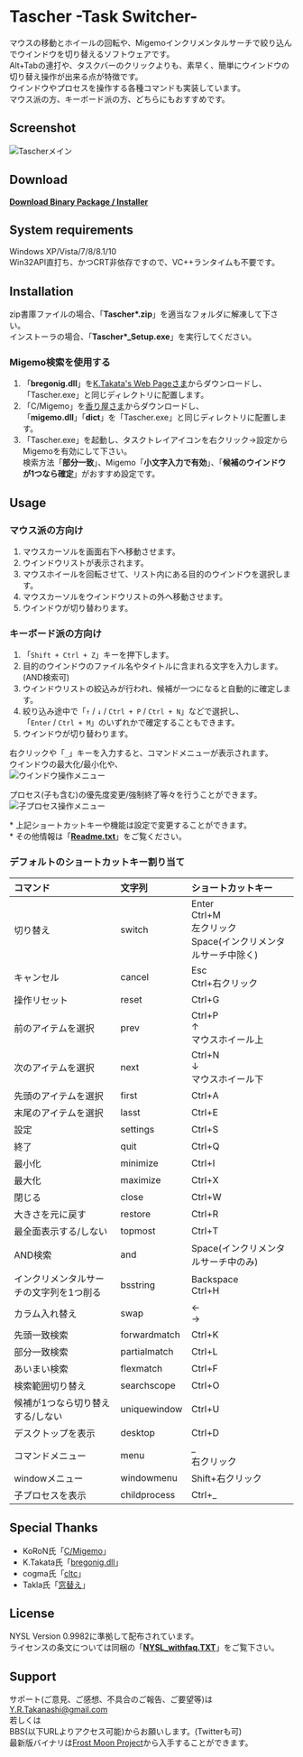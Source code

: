 # Tascher -Task Switcher-

マウスの移動とホイールの回転や、Migemoインクリメンタルサーチで絞り込んでウインドウを切り替えるソフトウェアです。  
Alt+Tabの連打や、タスクバーのクリックよりも、素早く、簡単にウインドウの切り替え操作が出来る点が特徴です。  
ウインドウやプロセスを操作する各種コマンドも実装しています。  
マウス派の方、キーボード派の方、どちらにもおすすめです。
      
## Screenshot
![Tascherメイン](/wiki/Images/Tascher_ss.gif)  
      
## Download
**[Download Binary Package / Installer](http://www16.atpages.jp/rayna/Tascher/)**
      
## System requirements
Windows XP/Vista/7/8/8.1/10  
Win32API直打ち、かつCRT非依存ですので、VC++ランタイムも不要です。
      
## Installation
zip書庫ファイルの場合、「**Tascher\*.zip**」を適当なフォルダに解凍して下さい。  
インストーラの場合、「**Tascher\*_Setup.exe**」を実行してください。

### Migemo検索を使用する
1. 「**bregonig.dll**」を[K.Takata's Web Pageさま](http://homepage3.nifty.com/k-takata/)からダウンロードし、  
「Tascher.exe」と同じディレクトリに配置します。
1. 「C/Migemo」を[香り屋さま](http://www.kaoriya.net/)からダウンロードし、  
「**migemo.dll**」「**dict**」を「Tascher.exe」と同じディレクトリに配置します。
1. 「Tascher.exe」を起動し、タスクトレイアイコンを右クリック->設定からMigemoを有効にして下さい。  
検索方法「**部分一致**」、Migemo「**小文字入力で有効**」、「**候補のウインドウが1つなら確定**」がおすすめ設定です。
      
## Usage
### マウス派の方向け
1. マウスカーソルを画面右下へ移動させます。
1. ウインドウリストが表示されます。
1. マウスホイールを回転させて、リスト内にある目的のウインドウを選択します。
1. マウスカーソルをウインドウリストの外へ移動させます。
1. ウインドウが切り替わります。
    
### キーボード派の方向け
1. 「`Shift + Ctrl + Z`」キーを押下します。
1. 目的のウインドウのファイル名やタイトルに含まれる文字を入力します。(AND検索可)
1. ウインドウリストの絞込みが行われ、候補が一つになると自動的に確定します。
1. 絞り込み途中で「`↑` / `↓` / `Ctrl + P` / `Ctrl + N`」などで選択し、  
   「`Enter` / `Ctrl + M`」のいずれかで確定することもできます。
1. ウインドウが切り替わります。

右クリックや「`_`」キーを入力すると、コマンドメニューが表示されます。  
ウインドウの最大化/最小化や、  
![ウインドウ操作メニュー](/wiki/Images/Tascher_ss_Menu.png)  
  
プロセス(子も含む)の優先度変更/強制終了等々を行うことができます。  
![子プロセス操作メニュー](/wiki/Images/Tascher_ss_ChildProcessMenu.png)  
  
\* 上記ショートカットキーや機能は設定で変更することができます。  
\* その他情報は「**[Readme.txt](/Readme.txt)**」をご覧ください。  
      
### デフォルトのショートカットキー割り当て
|コマンド|文字列|ショートカットキー|
|:--|:--|:--|
|切り替え|switch|Enter<br>Ctrl+M<br>左クリック<br>Space(インクリメンタルサーチ中除く)|
|キャンセル|cancel|Esc<br>Ctrl+右クリック|
|操作リセット|reset|Ctrl+G|
|前のアイテムを選択|prev|Ctrl+P<br>↑<br>マウスホイール上|
|次のアイテムを選択|next|Ctrl+N<br>↓<br>マウスホイール下|
|先頭のアイテムを選択|first|Ctrl+A|
|末尾のアイテムを選択|lasst|Ctrl+E|
|設定|settings|Ctrl+S|
|終了|quit|Ctrl+Q|
|最小化|minimize|Ctrl+I|
|最大化|maximize|Ctrl+X|
|閉じる|close|Ctrl+W|
|大きさを元に戻す|restore|Ctrl+R|
|最全面表示する/しない|topmost|Ctrl+T|
|AND検索|and|Space(インクリメンタルサーチ中のみ)|
|インクリメンタルサーチの文字列を1つ削る|bsstring|Backspace<br>Ctrl+H|
|カラム入れ替え|swap|←<br>→|
|先頭一致検索|forwardmatch|Ctrl+K|
|部分一致検索|partialmatch|Ctrl+L|
|あいまい検索|flexmatch|Ctrl+F|
|検索範囲切り替え|searchscope|Ctrl+O|
|候補が1つなら切り替えする/しない|uniquewindow|Ctrl+U|
|デスクトップを表示|desktop|Ctrl+D|
|コマンドメニュー|menu|_<br>右クリック|
|windowメニュー|windowmenu|Shift+右クリック|
|子プロセスを表示|childprocess|Ctrl+_|
      
## Special Thanks
* KoRoN氏「[C/Migemo](http://www.kaoriya.net/)」
* K.Takata氏「[bregonig.dll](http://homepage3.nifty.com/k-takata/)」
* cogma氏「[cltc](http://cogma.sakura.ne.jp/)」
* Takla氏「[窓替え](http://taklasoft.web.fc2.com/)」
        
## License
NYSL Version 0.9982に準拠して配布されています。  
ライセンスの条文については同梱の「**[NYSL_withfaq.TXT](/NYSL_withfaq.TXT)**」をご覧下さい。
      
## Support
サポート(ご意見、ご感想、不具合のご報告、ご要望等)は  
<Y.R.Takanashi@gmail.com>  
若しくは  
BBS(以下URLよりアクセス可能)からお願いします。(Twitterも可)  
最新版バイナリは[Frost Moon Project](http://www16.atpages.jp/rayna/)から入手することができます。
